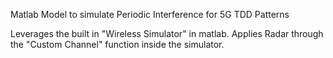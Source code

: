 Matlab Model to simulate Periodic Interference for 5G TDD Patterns

Leverages the built in "Wireless Simulator" in matlab. Applies Radar through the "Custom Channel" function inside the simulator. 
